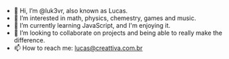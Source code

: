- 👋 Hi, I’m @luk3vr, also known as Lucas.
- 👀 I’m interested in math, physics, chemestry, games and music.
- 🌱 I’m currently learning JavaScript, and I'm enjoying it.
- 💞️ I’m looking to collaborate on projects and being able to really make the difference.
- 📫 How to reach me: lucas@creattiva.com.br

<!---
luk3vr/luk3vr is a ✨ special ✨ repository because its `README.md` (this file) appears on your GitHub profile.
You can click the Preview link to take a look at your changes.
--->
